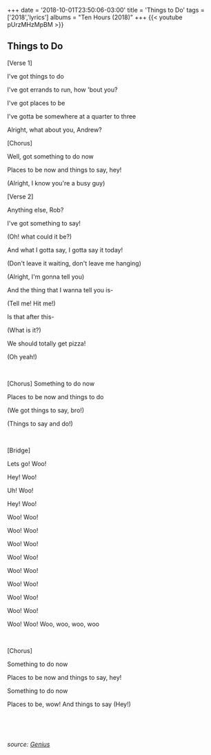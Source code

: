 +++
date = '2018-10-01T23:50:06-03:00'
title = 'Things to Do'
tags = ['2018','lyrics']
albums = "Ten Hours (2018)"
+++
{{< youtube pUrzMHzMpBM >}}

## Things to Do


[Verse 1]

I've got things to do

I've got errands to run, how 'bout you?

I've got places to be

I've gotta be somewhere at a quarter to three

Alright, what about you, Andrew?

[Chorus]

Well, got something to do now

Places to be now and things to say, hey!

(Alright, I know you're a busy guy)

[Verse 2]

Anything else, Rob?

I've got something to say!

(Oh! what could it be?)

And what I gotta say, I gotta say it today!

(Don't leave it waiting, don't leave me hanging)

(Alright, I'm gonna tell you)

And the thing that I wanna tell you is-

(Tell me! Hit me!)

Is that after this-

(What is it?)

We should totally get pizza!

(Oh yeah!)

&nbsp;

[Chorus]
Something to do now

Places to be now and things to do

(We got things to say, bro!)

(Things to say and do!)

&nbsp;

[Bridge]

Lets go! Woo!

Hey! Woo!

Uh! Woo!

Hey! Woo!

Woo! Woo!

Woo! Woo!

Woo! Woo!

Woo! Woo!

Woo! Woo!

Woo! Woo!

Woo! Woo!

Woo! Woo!

Woo! Woo! Woo, woo, woo, woo

&nbsp;

[Chorus]

Something to do now

Places to be now and things to say, hey!

Something to do now

Places to be, wow! And things to say (Hey!)

&nbsp;

&nbsp;

_source: [Genius](https://genius.com/artists/First-of-october)_
